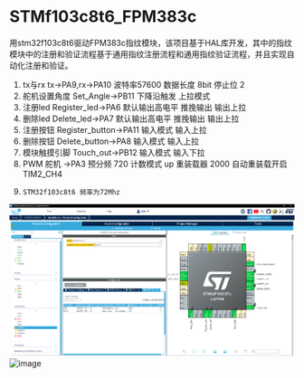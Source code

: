 # STMf103c8t6_FPM383c
用stm32f103c8t6驱动FPM383c指纹模块，该项目基于HAL库开发，其中的指纹模块中的注册和验证流程基于通用指纹注册流程和通用指纹验证流程，并且实现自动化注册和验证。
1. tx与rx   tx->PA9,rx->PA10 波特率57600 数据长度 8bit  停止位 2
2. 舵机设置角度 Set_Angle->PB11 下降沿触发 上拉模式
3. 注册led Register_led->PA6 默认输出高电平 推挽输出 输出上拉
4. 删除led Delete_led->PA7   默认输出高电平 推挽输出 输出上拉
5. 注册按钮 Register_button->PA11 输入模式  输入上拉
6. 删除按钮 Delete_button->PA8    输入模式  输入上拉
7. 模块触摸引脚 Touch_out->PB12   输入模式  输入下拉
8. PWM 舵机 ->PA3 预分频 720 计数模式 up  重装载器 2000  自动重装载开启 TIM2_CH4
9.     STM32f103c8t6 频率为72Mhz
![image](https://github.com/Mieir/STMf103c8t6_FPM383c/blob/Motifiy/imags/%E5%B1%8F%E5%B9%95%E6%88%AA%E5%9B%BE%202024-03-05%20175412.png)
![image]()
